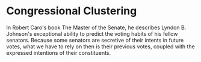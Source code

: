  # Congressional Clustering
In Robert Caro's book The Master of the Senate, he describes Lyndon B. Johnson's exceptional ability to predict the voting habits of his fellow senators.
Because some senators are secretive of their intents in future votes, what we have to rely on then is their previous votes, coupled with the expressed intentions of their constituents.
